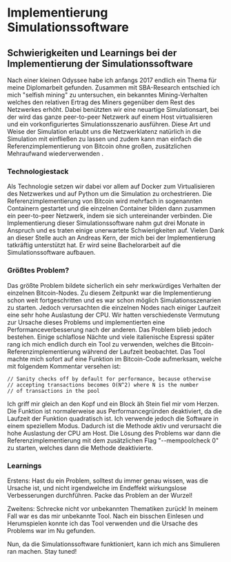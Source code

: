 # Implementierung Simulationssoftware
## Schwierigkeiten und Learnings bei der Implementierung der Simulationssoftware

Nach einer kleinen Odyssee habe ich anfangs 2017 endlich ein Thema für meine Diplomarbeit gefunden. Zusammen mit SBA-Research entschied ich mich "selfish mining" zu untersuchen, ein bekanntes Mining-Verhalten welches den relativen Ertrag des Miners gegenüber dem Rest des Netzwerkes erhöht. Dabei benützten wir eine neuartige Simulationsart, bei der wird das ganze peer-to-peer Netzwerk auf einem Host virtualisieren und ein vorkonfiguriertes Simulationsszenario ausführen. Diese Art und Weise der Simulation erlaubt uns die Netzwerklatenz natürlich in die Simulation mit einfließen zu lassen und zudem kann man einfach die Referenzimplementierung von Bitcoin ohne großen, zusätzlichen Mehraufwand wiederverwenden .

### Technologiestack

Als Technologie setzen wir dabei vor allem auf Docker zum Virtualisieren des Netzwerkes und auf Python um die Simulation zu orchestrieren. Die Referenzimplementierung von Bitcoin wird mehrfach in sogenannten Containern gestartet und die einzelnen Container bilden dann zusammen ein peer-to-peer Netzwerk, indem sie sich untereinander verbinden. Die Implementierung dieser Simulationssoftware nahm gut drei Monate in Anspruch und es traten einige unerwartete Schwierigkeiten auf. Vielen Dank an dieser Stelle auch an Andreas Kern, der mich bei der Implementierung tatkräftig unterstützt hat. Er wird seine Bachelorarbeit auf die Simulationssoftware aufbauen.

### Größtes Problem?

Das größte Problem bildete sicherlich ein sehr merkwürdiges Verhalten der einzelnen Bitcoin-Nodes. Zu diesem Zeitpunkt war die Implementierung schon weit fortgeschritten und es war schon möglich Simulationsszenarien zu starten. Jedoch verursachten die einzelnen Nodes nach einiger Laufzeit eine sehr hohe Auslastung der CPU. Wir hatten verschiedenste Vermutung zur Ursache dieses Problems und implementierten eine Performanceverbesserung nach der anderen. Das Problem blieb jedoch bestehen. Einige schlaflose Nächte und viele italienische Espressi später rang ich mich endlich durch ein Tool zu verwenden, welches die Bitcoin-Referenzimplementierung während der Laufzeit beobachtet. Das Tool machte mich sofort auf eine Funktion im Bitcoin-Code aufmerksam, welche mit folgendem Kommentar versehen ist:  

```
// Sanity checks off by default for performance, because otherwise
// accepting transactions becomes O(N^2) where N is the number
// of transactions in the pool
```

Ich griff mir gleich an den Kopf und ein Block äh Stein fiel mir vom Herzen. Die Funktion ist normalerweise aus Performancegründen deaktiviert, da die Laufzeit der Funktion quadratisch ist. Ich verwende jedoch die Software in einem speziellem Modus. Dadurch ist die Methode aktiv und verursacht die hohe Auslastung der CPU am Host. Die Lösung des Problems war dann die Referenzimplementierung mit dem zusätzlichen Flag "--mempoolcheck 0" zu starten, welches dann die Methode deaktivierte.

### Learnings

Erstens: Hast du ein Problem, solltest du immer genau wissen, was die Ursache ist, und nicht irgendwelche im Endeffekt wirkungslose Verbesserungen durchführen. Packe das Problem an der Wurzel!

Zweitens: Schrecke nicht vor unbekannten Thematiken zurück! In meinem Fall war es das mir unbekannte Tool. Nach ein bisschen Einlesen und Herumspielen konnte ich das Tool verwenden und die Ursache des Problems war im Nu gefunden.

Nun, da die Simulationssoftware funktioniert, kann ich mich ans Simulieren ran machen. Stay tuned! 
